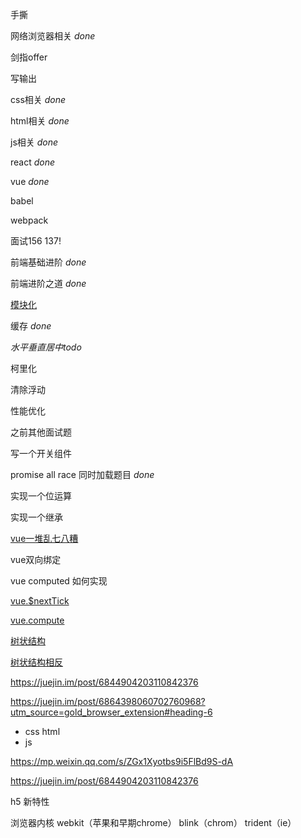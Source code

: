 手撕 

网络浏览器相关 *done*

剑指offer 

写输出 

css相关 *done*

html相关 *done*

js相关 *done*

react *done*

vue *done*

babel

webpack 

面试156  137!

前端基础进阶 *done*

前端进阶之道 *done*

[模块化](https://mp.weixin.qq.com/s/ZGx1Xyotbs9i5FlBd9S-dA)

缓存 *done* 

*水平垂直居中todo* 

柯里化

清除浮动

性能优化

之前其他面试题

写一个开关组件

promise all race 同时加载题目  *done*

实现一个位运算 

实现一个继承

[vue一堆乱七八糟](https://juejin.im/post/6844903918472790023)

vue双向绑定

vue computed 如何实现

[vue.$nextTick](https://github.com/Advanced-Frontend/Daily-Interview-Question/issues/281)

[vue.compute](https://github.com/Advanced-Frontend/Daily-Interview-Question/issues/291)

[树状结构](https://github.com/Advanced-Frontend/Daily-Interview-Question/issues/206)

[树状结构相反](https://github.com/Advanced-Frontend/Daily-Interview-Question/issues/212)

https://juejin.im/post/6844904203110842376

https://juejin.im/post/6864398060702760968?utm_source=gold_browser_extension#heading-6

- css html
- js 

https://mp.weixin.qq.com/s/ZGx1Xyotbs9i5FlBd9S-dA

https://juejin.im/post/6844904203110842376

h5 新特性

浏览器内核 webkit（苹果和早期chrome） blink（chrom） trident（ie）